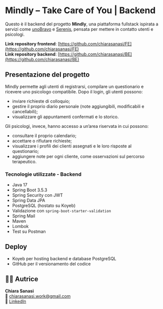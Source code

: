 # Mindly – Take Care of You | Backend

Questo è il backend del progetto **Mindly**, una piattaforma fullstack ispirata a servizi come [unoBravo](https://www.unobravo.com/) e [Serenis](https://www.serenis.it/), pensata per mettere in contatto utenti e psicologi.

**Link repository frontend**: [https://github.com/chiarasanasi/FE](https://github.com/chiarasanasi/FE)  
**Link repository backend**: [https://github.com/chiarasanasi/BE](https://github.com/chiarasanasi/BE)


## Presentazione del progetto

Mindly permette agli utenti di registrarsi, compilare un questionario e ricevere uno psicologo compatibile. Dopo il login, gli utenti possono:
- inviare richieste di colloquio;
- gestire il proprio diario personale (note aggiungibili, modificabili e cancellabili);
- visualizzare gli appuntamenti confermati e lo storico.

Gli psicologi, invece, hanno accesso a un’area riservata in cui possono:
- consultare il proprio calendario;
- accettare o rifiutare richieste;
- visualizzare i profili dei clienti assegnati e le loro risposte al questionario;
- aggiungere note per ogni cliente, come osservazioni sul percorso terapeutico.


### Tecnologie utilizzate - Backend

- Java 17
- Spring Boot 3.5.3
- Spring Security con JWT
- Spring Data JPA
- PostgreSQL (hostato su Koyeb)
- Validazione con `spring-boot-starter-validation`
- Spring Mail
- Maven
- Lombok
- Test su Postman


## Deploy

- Koyeb per hosting backend e database PostgreSQL
- GitHub per il versionamento del codice

## 👩‍💻 Autrice

**Chiara Sanasi**  
📧 chiarasanasi.work@gmail.com  
🔗 [LinkedIn](https://www.linkedin.com/in/chiarasanasi/)
